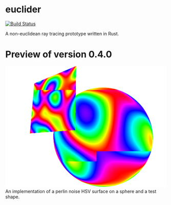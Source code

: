 # euclider
[![Build Status](https://travis-ci.org/Limeth/euclider.svg?branch=master)](https://travis-ci.org/Limeth/euclider)

A non-euclidean ray tracing prototype written in Rust.

# Preview of version 0.4.0

![A perlin noise surface](preview_1_perlin.png)
An implementation of a perlin noise HSV surface on a sphere and a test shape.
